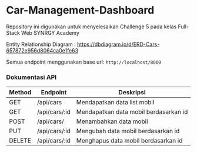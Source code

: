 # Car-Management-Dashboard

Repository ini digunakan untuk menyelesaikan Challenge 5 pada kelas Full-Stack Web SYNRGY Academy

Entity Relationship Diagram : https://dbdiagram.io/d/ERD-Cars-657872e956d8064ca0e1fe63

Semua endpoint menggunakan base url: ```http://localhost/8000```

### Dokumentasi API

| Method | Endpoint | Deskripsi |
| --- | --- | --- |
| GET | /api/cars | Mendapatkan data list mobil |
| GET | /api/cars/:id | Mendapatkan data mobil berdasarkan id |
| POST | /api/cars/ | Menambahkan data mobil |
| PUT | /api/cars/:id | Mengubah data mobil berdasarkan id |
| DELETE | /api/cars/:id | Menghapus data mobil berdasarkan id |
